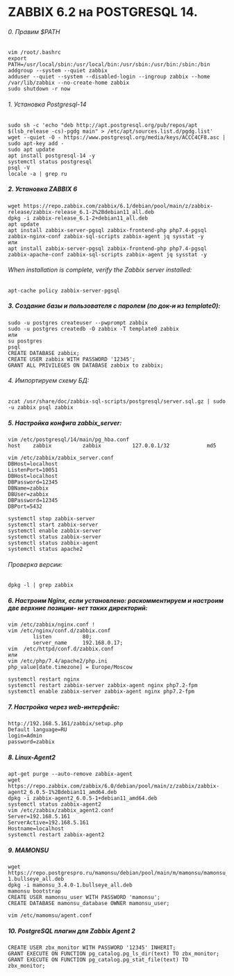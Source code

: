 # ZABBIX 6.2 на POSTGRESQL 14.

###### 0. Правим $PATH
```
vim /root/.bashrc
export PATH=/usr/local/sbin:/usr/local/bin:/usr/sbin:/usr/bin:/sbin:/bin
addgroup --system --quiet zabbix
adduser --quiet --system --disabled-login --ingroup zabbix --home /var/lib/zabbix --no-create-home zabbix
sudo shutdown -r now
```
###### 1. Установка Postgresql-14
```
sudo sh -c 'echo "deb http://apt.postgresql.org/pub/repos/apt $(lsb_release -cs)-pgdg main" > /etc/apt/sources.list.d/pgdg.list'
wget --quiet -O - https://www.postgresql.org/media/keys/ACCC4CF8.asc | sudo apt-key add -
sudo apt update
apt install postgresql-14 -y
systemctl status postgresql
psql -V
locale -a | grep ru
```
##### 2. Установка ZABBIX 6
```
wget https://repo.zabbix.com/zabbix/6.1/debian/pool/main/z/zabbix-release/zabbix-release_6.1-2%2Bdebian11_all.deb
dpkg -i zabbix-release_6.1-2+debian11_all.deb
apt update
apt install zabbix-server-pgsql zabbix-frontend-php php7.4-pgsql zabbix-nginx-conf zabbix-sql-scripts zabbix-agent jq sysstat -y
или
apt install zabbix-server-pgsql zabbix-frontend-php php7.4-pgsql zabbix-apache-conf zabbix-sql-scripts zabbix-agent jq sysstat -y
```
###### When installation is complete, verify the Zabbix server installed:
```
apt-cache policy zabbix-server-pgsql
```
##### 3. Создание базы и пользователя с паролем (по док-и из template0):
```
sudo -u postgres createuser --pwprompt zabbix
sudo -u postgres createdb -O zabbix -T template0 zabbix
или
su postgres
psql
CREATE DATABASE zabbix;
CREATE USER zabbix WITH PASSWORD '12345';
GRANT ALL PRIVILEGES ON DATABASE zabbix to zabbix;
```
###### 4. Импортируем схему БД:
```
zcat /usr/share/doc/zabbix-sql-scripts/postgresql/server.sql.gz | sudo -u zabbix psql zabbix
```
##### 5. Настройка конфига zabbix_server:
```
vim /etc/postgresql/14/main/pg_hba.conf
host    zabbix          zabbix          127.0.0.1/32            md5
```
```
vim /etc/zabbix/zabbix_server.conf
DBHost=localhost
ListenPort=10051
DBHost=localhost
DBPassword=12345
DBName=zabbix
DBUser=zabbix
DBPassword=12345
DBPort=5432
```
```
systemctl stop zabbix-server
systemctl start zabbix-server
systemctl enable zabbix-server
systemctl status zabbix-server
systemctl status zabbix-agent
systemctl status apache2
```
###### Проверка версии:
```
dpkg -l | grep zabbix
```
##### 6. Настроим Nginx, если установлено: раскомментируем и настроим две верхние позиции- нет таких директорий:
```
vim /etc/zabbix/nginx.conf !
vim /etc/nginx/conf.d/zabbix.conf
        listen          80;
        server_name     192.168.0.17;
vim  /etc/httpd/conf.d/zabbix.conf
или
vim /etc/php/7.4/apache2/php.ini
php_value[date.timezone] = Europe/Moscow

systemctl restart nginx
systemctl restart zabbix-server zabbix-agent nginx php7.2-fpm
systemctl enable zabbix-server zabbix-agent nginx php7.2-fpm
```

##### 7. Настройка через web-интерфейс:
```
http://192.168.5.161/zabbix/setup.php
Default language=RU
login=Admin
password=zabbix
```
##### 8. Linux-Agent2
```
apt-get purge --auto-remove zabbix-agent
wget https://repo.zabbix.com/zabbix/6.0/debian/pool/main/z/zabbix/zabbix-agent2_6.0.5-1%2Bdebian11_amd64.deb
dpkg -i zabbix-agent2_6.0.5-1+debian11_amd64.deb
systemctl status zabbix-agent2
vim /etc/zabbix/zabbix_agent2.conf
Server=192.168.5.161
ServerActive=192.168.5.161
Hostname=localhost
systemctl restart zabbix-agent2
```
##### 9. MAMONSU
```
wget https://repo.postgrespro.ru/mamonsu/debian/pool/main/m/mamonsu/mamonsu_3.4.0-1.bullseye_all.deb
dpkg -i mamonsu_3.4.0-1.bullseye_all.deb
mamonsu bootstrap
CREATE USER mamonsu_user WITH PASSWORD 'mamonsu';
CREATE DATABASE mamonsu_database OWNER mamonsu_user;

vim /etc/mamomsu/agent.conf
```
##### 10. PostgreSQL плагин для Zabbix Agent 2
```
CREATE USER zbx_monitor WITH PASSWORD '12345' INHERIT;
GRANT EXECUTE ON FUNCTION pg_catalog.pg_ls_dir(text) TO zbx_monitor;
GRANT EXECUTE ON FUNCTION pg_catalog.pg_stat_file(text) TO zbx_monitor;


```



















